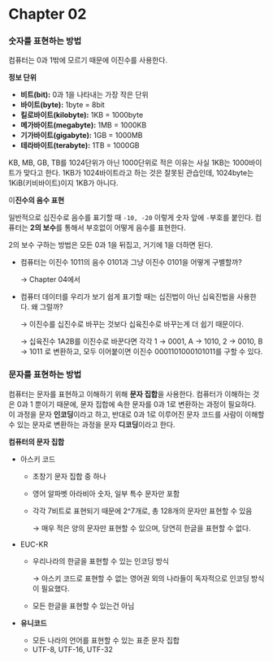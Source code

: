 # Chapter 02

### 숫자를 표현하는 방법

컴퓨터는 0과 1밖에 모르기 때문에 이진수를 사용한다.

**정보 단위**

- **비트(bit):** 0과 1을 나타내는 가장 작은 단위
- **바이트(byte):** 1byte = 8bit
- **킬로바이트(kilobyte):** 1KB = 1000byte
- **메가바이트(megabyte):** 1MB = 1000KB
- **기가바이트(gigabyte):** 1GB = 1000MB
- **테라바이트(terabyte):** 1TB = 1000GB

KB, MB, GB, TB를 1024단위가 아닌 1000단위로 적은 이유는 사실 1KB는 1000바이트가 맞다고 한다. 1KB가 1024바이트라고 하는 것은 잘못된 관습인데, 1024byte는 1KiB(키비바이트)이지 1KB가 아니다.

이**진수의 음수 표현**

일반적으로 십진수로 음수를 표기할 때 `-10, -20` 이렇게 숫자 앞에 `-`부호를 붙인다. 컴퓨터는 **2의 보수**를 통해서 부호없이 어떻게 음수를 표현한다.

2의 보수 구하는 방법은 모든 0과 1을 뒤집고, 거기에 1을 더하면 된다. 

- 컴퓨터는 이진수 1011의 음수 0101과 그냥 이진수 0101을 어떻게 구별할까?
    
    → Chapter 04에서
    
- 컴퓨터 데이터를 우리가 보기 쉽게 표기할 때는 십진법이 아닌 십육진법을 사용한다. 왜 그럴까?
    
    → 이진수를 십진수로 바꾸는 것보다 십육진수로 바꾸는게 더 쉽기 때문이다.
    
    → 십육진수 1A2B를 이진수로 바꾼다면 각각 1 → 0001, A → 1010, 2 → 0010, B → 1011 로 변환하고, 모두 이어붙이면 이진수 0001101000101011를 구할 수 있다.
    

### 문자를 표현하는 방법

컴퓨터는 문자를 표현하고 이해하기 위해 **문자 집합**을 사용한다. 컴퓨터가 이해하는 것은 0과 1 뿐이기 때문에, 문자 집합에 속한 문자를 0과 1로 변환하는 과정이 필요하다. 이 과정을 문자 **인코딩**이라고 하고, 반대로 0과 1로 이루어진 문자 코드를 사람이 이해할 수 있는 문자로 변환하는 과정을 문자 **디코딩**이라고 한다.

**컴퓨터의 문자 집합**

- 아스키 코드
    - 초창기 문자 집합 중 하나
    - 영어 알파벳 아라비아 숫자, 일부 특수 문자만 포함
    - 각각 7비트로 표현되기 때문에 2^7개로, 총 128개의 문자만 표현할 수 있음
        
        → 매우 적은 양의 문자만 표현할 수 있으며, 당연히 한글을 표현할 수 없다.
        
- EUC-KR
    - 우리나라의 한글을 표현할 수 있는 인코딩 방식
        
        → 아스키 코드로 표현할 수 없는 영어권 외의 나라들이 독자적으로 인코딩 방식이 필요했다.
        
    - 모든 한글을 표현할 수 있는건 아님
- **유니코드**
    - 모든 나라의 언어를 표현할 수 있는 표준 문자 집합
    - UTF-8, UTF-16, UTF-32